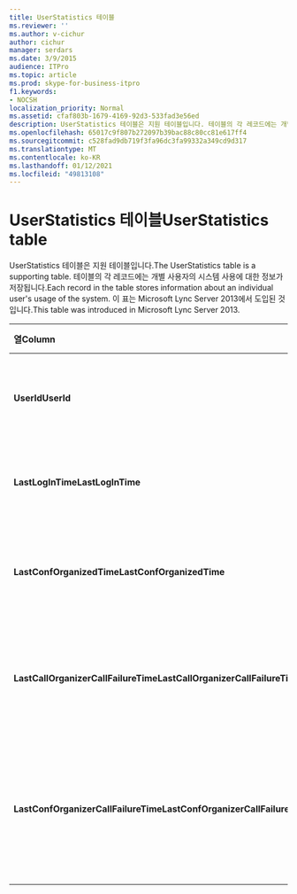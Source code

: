 ```yaml
---
title: UserStatistics 테이블
ms.reviewer: ''
ms.author: v-cichur
author: cichur
manager: serdars
ms.date: 3/9/2015
audience: ITPro
ms.topic: article
ms.prod: skype-for-business-itpro
f1.keywords:
- NOCSH
localization_priority: Normal
ms.assetid: cfaf803b-1679-4169-92d3-533fad3e56ed
description: UserStatistics 테이블은 지원 테이블입니다. 테이블의 각 레코드에는 개별 사용자의 시스템 사용에 대한 정보가 저장됩니다. 이 표는 Microsoft Lync Server 2013에서 도입된 것입니다.
ms.openlocfilehash: 65017c9f807b272097b39bac88c80cc81e617ff4
ms.sourcegitcommit: c528fad9db719f3fa96dc3fa99332a349cd9d317
ms.translationtype: MT
ms.contentlocale: ko-KR
ms.lasthandoff: 01/12/2021
ms.locfileid: "49813108"
---
```

# <a name="userstatistics-table"></a><span data-ttu-id="953af-105">UserStatistics 테이블</span><span class="sxs-lookup"><span data-stu-id="953af-105">UserStatistics table</span></span>
 
<span data-ttu-id="953af-106">UserStatistics 테이블은 지원 테이블입니다.</span><span class="sxs-lookup"><span data-stu-id="953af-106">The UserStatistics table is a supporting table.</span></span> <span data-ttu-id="953af-107">테이블의 각 레코드에는 개별 사용자의 시스템 사용에 대한 정보가 저장됩니다.</span><span class="sxs-lookup"><span data-stu-id="953af-107">Each record in the table stores information about an individual user's usage of the system.</span></span> <span data-ttu-id="953af-108">이 표는 Microsoft Lync Server 2013에서 도입된 것입니다.</span><span class="sxs-lookup"><span data-stu-id="953af-108">This table was introduced in Microsoft Lync Server 2013.</span></span>
  
|<span data-ttu-id="953af-109">**열**</span><span class="sxs-lookup"><span data-stu-id="953af-109">**Column**</span></span>|<span data-ttu-id="953af-110">**데이터 형식**</span><span class="sxs-lookup"><span data-stu-id="953af-110">**Data Type**</span></span>|<span data-ttu-id="953af-111">**키/인덱스**</span><span class="sxs-lookup"><span data-stu-id="953af-111">**Key/Index**</span></span>|<span data-ttu-id="953af-112">**세부 정보**</span><span class="sxs-lookup"><span data-stu-id="953af-112">**Details**</span></span>|
|:-----|:-----|:-----|:-----|
|<span data-ttu-id="953af-113">**UserId**</span><span class="sxs-lookup"><span data-stu-id="953af-113">**UserId**</span></span> <br/> |<span data-ttu-id="953af-114">int</span><span class="sxs-lookup"><span data-stu-id="953af-114">int</span></span>  <br/> |<span data-ttu-id="953af-115">Primary</span><span class="sxs-lookup"><span data-stu-id="953af-115">Primary</span></span>  <br/> |<span data-ttu-id="953af-116">이 사용자를 식별하는 고유 번호입니다.</span><span class="sxs-lookup"><span data-stu-id="953af-116">Unique number identifying this user.</span></span>  <br/> |
|<span data-ttu-id="953af-117">**LastLogInTime**</span><span class="sxs-lookup"><span data-stu-id="953af-117">**LastLogInTime**</span></span> <br/> |<span data-ttu-id="953af-118">datetime</span><span class="sxs-lookup"><span data-stu-id="953af-118">datetime</span></span>  <br/> ||<span data-ttu-id="953af-119">사용자가 마지막으로 로그인한 시간입니다.</span><span class="sxs-lookup"><span data-stu-id="953af-119">Last time the user logged in.</span></span>  <br/> |
|<span data-ttu-id="953af-120">**LastConfOrganizedTime**</span><span class="sxs-lookup"><span data-stu-id="953af-120">**LastConfOrganizedTime**</span></span> <br/> |<span data-ttu-id="953af-121">datetime</span><span class="sxs-lookup"><span data-stu-id="953af-121">datetime</span></span>  <br/> ||<span data-ttu-id="953af-122">사용자가 마지막으로 회의를 구성한 시간입니다.</span><span class="sxs-lookup"><span data-stu-id="953af-122">Last time the user organized a conference.</span></span>  <br/> |
|<span data-ttu-id="953af-123">**LastCallOrganizerCallFailureTime**</span><span class="sxs-lookup"><span data-stu-id="953af-123">**LastCallOrganizerCallFailureTime**</span></span> <br/> |<span data-ttu-id="953af-124">datetime</span><span class="sxs-lookup"><span data-stu-id="953af-124">datetime</span></span>  <br/> ||<span data-ttu-id="953af-125">사용자가 마지막으로 통화에 실패한 시간입니다.</span><span class="sxs-lookup"><span data-stu-id="953af-125">Last time the user experienced a call failure.</span></span>  <br/> |
|<span data-ttu-id="953af-126">**LastConfOrganizerCallFailureTime**</span><span class="sxs-lookup"><span data-stu-id="953af-126">**LastConfOrganizerCallFailureTime**</span></span> <br/> |<span data-ttu-id="953af-127">datetime</span><span class="sxs-lookup"><span data-stu-id="953af-127">datetime</span></span>  <br/> ||<span data-ttu-id="953af-128">사용자가 마지막으로 전화 회의 이끌이로 통화에 실패한 시간입니다.</span><span class="sxs-lookup"><span data-stu-id="953af-128">Last time the user experienced a call failure as a conference organizer.</span></span>  <br/> |
   

